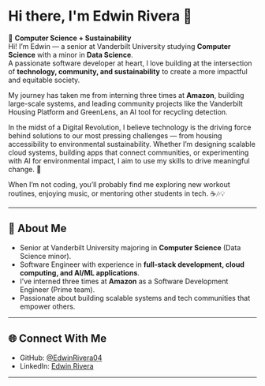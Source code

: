 # Hi there, I'm Edwin Rivera 👋  

🌿 **Computer Science + Sustainability**  
Hi! I’m Edwin — a senior at Vanderbilt University studying **Computer Science** with a minor in **Data Science**.  
A passionate software developer at heart, I love building at the intersection of **technology, community, and sustainability** to create a more impactful and equitable society.  

My journey has taken me from interning three times at **Amazon**, building large-scale systems, and leading community projects like the Vanderbilt Housing Platform and GreenLens, an AI tool for recycling detection.

In the midst of a Digital Revolution, I believe technology is the driving force behind solutions to our most pressing challenges — from housing accessibility to environmental sustainability. Whether I’m designing scalable cloud systems, building apps that connect communities, or experimenting with AI for environmental impact, I aim to use my skills to drive meaningful change. 🚀  

When I’m not coding, you’ll probably find me exploring new workout routines, enjoying music, or mentoring other students in tech. ☕🎶💡  

---

## 🚀 About Me
- Senior at Vanderbilt University majoring in **Computer Science** (Data Science minor).
- Software Engineer with experience in **full-stack development, cloud computing, and AI/ML applications**.
- I’ve interned three times at **Amazon** as a Software Development Engineer (Prime team).
- Passionate about building scalable systems and tech communities that empower others.

---

## 🌐 Connect With Me
- GitHub: [@EdwinRivera04](https://github.com/EdwinRivera04)  
- LinkedIn: [Edwin Rivera](https://www.linkedin.com/in/edwin-rivera1/)

---

